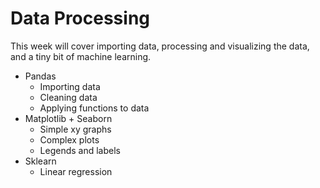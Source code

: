 # Data Processing

This week will cover importing data, processing and visualizing the data, and a tiny bit of machine learning.

- Pandas
    - Importing data
    - Cleaning data
    - Applying functions to data
- Matplotlib + Seaborn
    - Simple xy graphs
    - Complex plots
    - Legends and labels
- Sklearn
    - Linear regression